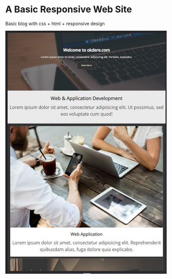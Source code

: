 # A Basic Responsive Web Site

Basic blog with css + html + responsive design


<a target="_blank" rel="noopener noreferrer" href="/img/ss.JPG"><img src="img/ss.JPG" alt="github" style="max-width: 100%;"></a>